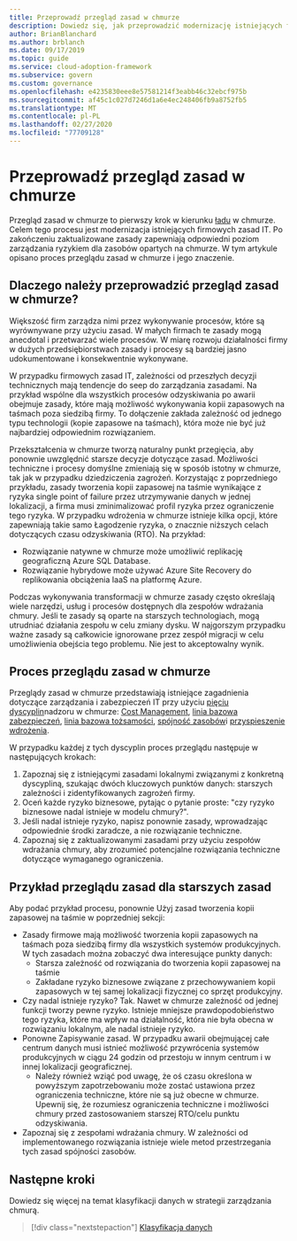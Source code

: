 ```yaml
---
title: Przeprowadź przegląd zasad w chmurze
description: Dowiedz się, jak przeprowadzić modernizację istniejących firmowych zasad IT, aby zapewnić odpowiedni poziom zarządzania ryzykiem dla zasobów opartych na chmurze.
author: BrianBlanchard
ms.author: brblanch
ms.date: 09/17/2019
ms.topic: guide
ms.service: cloud-adoption-framework
ms.subservice: govern
ms.custom: governance
ms.openlocfilehash: e4235830eee8e57581214f3eabb46c32ebcf975b
ms.sourcegitcommit: af45c1c027d7246d1a6e4ec248406fb9a8752fb5
ms.translationtype: MT
ms.contentlocale: pl-PL
ms.lasthandoff: 02/27/2020
ms.locfileid: "77709128"
---
```

<!-- markdownlint-disable MD026 -->

# <a name="conduct-a-cloud-policy-review"></a>Przeprowadź przegląd zasad w chmurze

Przegląd zasad w chmurze to pierwszy krok w kierunku [ładu](../index.md) w chmurze. Celem tego procesu jest modernizacja istniejących firmowych zasad IT. Po zakończeniu zaktualizowane zasady zapewniają odpowiedni poziom zarządzania ryzykiem dla zasobów opartych na chmurze. W tym artykule opisano proces przeglądu zasad w chmurze i jego znaczenie.

## <a name="why-perform-a-cloud-policy-review"></a>Dlaczego należy przeprowadzić przegląd zasad w chmurze?

Większość firm zarządza nimi przez wykonywanie procesów, które są wyrównywane przy użyciu zasad. W małych firmach te zasady mogą anecdotal i przetwarzać wiele procesów. W miarę rozwoju działalności firmy w dużych przedsiębiorstwach zasady i procesy są bardziej jasno udokumentowane i konsekwentnie wykonywane.

W przypadku firmowych zasad IT, zależności od przeszłych decyzji technicznych mają tendencje do seep do zarządzania zasadami. Na przykład wspólne dla wszystkich procesów odzyskiwania po awarii obejmuje zasady, które mają możliwość wykonywania kopii zapasowych na taśmach poza siedzibą firmy. To dołączenie zakłada zależność od jednego typu technologii (kopie zapasowe na taśmach), która może nie być już najbardziej odpowiednim rozwiązaniem.

Przekształcenia w chmurze tworzą naturalny punkt przegięcia, aby ponownie uwzględnić starsze decyzje dotyczące zasad. Możliwości techniczne i procesy domyślne zmieniają się w sposób istotny w chmurze, tak jak w przypadku dziedziczenia zagrożeń. Korzystając z poprzedniego przykładu, zasady tworzenia kopii zapasowej na taśmie wynikające z ryzyka single point of failure przez utrzymywanie danych w jednej lokalizacji, a firma musi zminimalizować profil ryzyka przez ograniczenie tego ryzyka. W przypadku wdrożenia w chmurze istnieje kilka opcji, które zapewniają takie samo Łagodzenie ryzyka, o znacznie niższych celach dotyczących czasu odzyskiwania (RTO). Na przykład:

- Rozwiązanie natywne w chmurze może umożliwić replikację geograficzną Azure SQL Database.
- Rozwiązanie hybrydowe może używać Azure Site Recovery do replikowania obciążenia IaaS na platformę Azure.

Podczas wykonywania transformacji w chmurze zasady często określają wiele narzędzi, usług i procesów dostępnych dla zespołów wdrażania chmury. Jeśli te zasady są oparte na starszych technologiach, mogą utrudniać działania zespołu w celu zmiany dysku. W najgorszym przypadku ważne zasady są całkowicie ignorowane przez zespół migracji w celu umożliwienia obejścia tego problemu. Nie jest to akceptowalny wynik.

## <a name="the-cloud-policy-review-process"></a>Proces przeglądu zasad w chmurze

Przeglądy zasad w chmurze przedstawiają istniejące zagadnienia dotyczące zarządzania i zabezpieczeń IT przy użyciu [pięciu dyscyplin](../index.md)nadzoru w chmurze: [Cost Management](../cost-management/index.md), [linia bazowa zabezpieczeń](../security-baseline/index.md), [linia bazowa tożsamości](../identity-baseline/index.md), [spójność zasobów](../resource-consistency/index.md)i [przyspieszenie wdrożenia](../deployment-acceleration/index.md).

W przypadku każdej z tych dyscyplin proces przeglądu następuje w następujących krokach:

1. Zapoznaj się z istniejącymi zasadami lokalnymi związanymi z konkretną dyscypliną, szukając dwóch kluczowych punktów danych: starszych zależności i zidentyfikowanych zagrożeń firmy.
2. Oceń każde ryzyko biznesowe, pytając o pytanie proste: "czy ryzyko biznesowe nadal istnieje w modelu chmury?".
3. Jeśli nadal istnieje ryzyko, napisz ponownie zasady, wprowadzając odpowiednie środki zaradcze, a nie rozwiązanie techniczne.
4. Zapoznaj się z zaktualizowanymi zasadami przy użyciu zespołów wdrażania chmury, aby zrozumieć potencjalne rozwiązania techniczne dotyczące wymaganego ograniczenia.

## <a name="example-of-a-policy-review-for-a-legacy-policy"></a>Przykład przeglądu zasad dla starszych zasad

Aby podać przykład procesu, ponownie Użyj zasad tworzenia kopii zapasowej na taśmie w poprzedniej sekcji:

- Zasady firmowe mają możliwość tworzenia kopii zapasowych na taśmach poza siedzibą firmy dla wszystkich systemów produkcyjnych. W tych zasadach można zobaczyć dwa interesujące punkty danych:
  - Starsza zależność od rozwiązania do tworzenia kopii zapasowej na taśmie
  - Zakładane ryzyko biznesowe związane z przechowywaniem kopii zapasowych w tej samej lokalizacji fizycznej co sprzęt produkcyjny.
- Czy nadal istnieje ryzyko? Tak. Nawet w chmurze zależność od jednej funkcji tworzy pewne ryzyko. Istnieje mniejsze prawdopodobieństwo tego ryzyka, które ma wpływ na działalność, która nie była obecna w rozwiązaniu lokalnym, ale nadal istnieje ryzyko.
- Ponowne Zapisywanie zasad. W przypadku awarii obejmującej całe centrum danych musi istnieć możliwość przywrócenia systemów produkcyjnych w ciągu 24 godzin od przestoju w innym centrum i w innej lokalizacji geograficznej.
  - Należy również wziąć pod uwagę, że oś czasu określona w powyższym zapotrzebowaniu może zostać ustawiona przez ograniczenia techniczne, które nie są już obecne w chmurze. Upewnij się, że rozumiesz ograniczenia techniczne i możliwości chmury przed zastosowaniem starszej RTO/celu punktu odzyskiwania.
- Zapoznaj się z zespołami wdrażania chmury. W zależności od implementowanego rozwiązania istnieje wiele metod przestrzegania tych zasad spójności zasobów.

## <a name="next-steps"></a>Następne kroki

Dowiedz się więcej na temat klasyfikacji danych w strategii zarządzania chmurą.

> [!div class="nextstepaction"]
> [Klasyfikacja danych](./data-classification.md)
